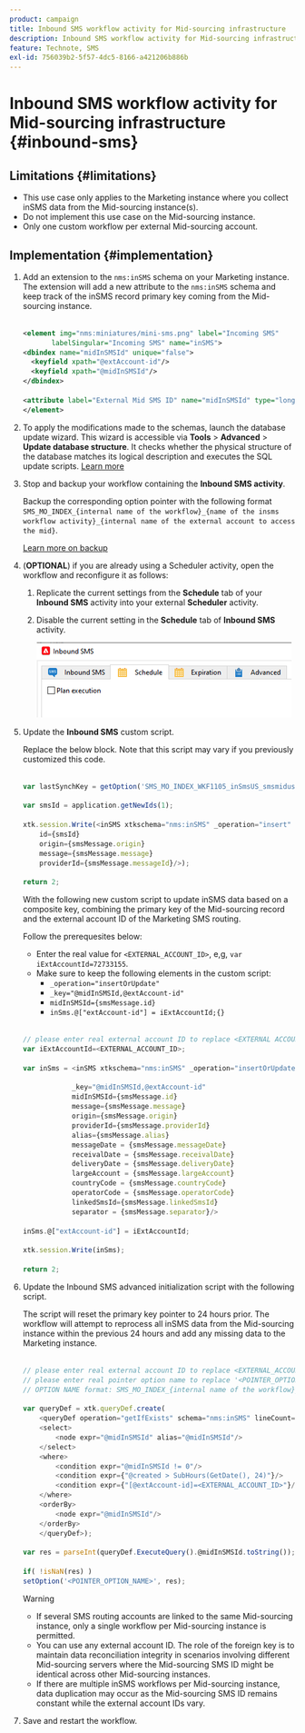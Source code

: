 ```yaml
---
product: campaign
title: Inbound SMS workflow activity for Mid-sourcing infrastructure
description: Inbound SMS workflow activity for Mid-sourcing infrastructure
feature: Technote, SMS
exl-id: 756039b2-5f57-4dc5-8166-a421206b886b
---
```

# Inbound SMS workflow activity for Mid-sourcing infrastructure {#inbound-sms}

## Limitations {#limitations}

* This use case only applies to the Marketing instance where you collect inSMS data from the Mid-sourcing instance(s).
* Do not implement this use case on the Mid-sourcing instance.
* Only one custom workflow per external Mid-sourcing account.

## Implementation {#implementation}

1. Add an extension to the `nms:inSMS` schema on your Marketing instance. The extension will add a new attribute to the `nms:inSMS` schema and keep track of the inSMS record primary key coming from the Mid-sourcing instance.

    ``` xml

    <element img="nms:miniatures/mini-sms.png" label="Incoming SMS"
           labelSingular="Incoming SMS" name="inSMS">
    <dbindex name="midInSMSId" unique="false">
      <keyfield xpath="@extAccount-id"/>
      <keyfield xpath="@midInSMSId"/>
    </dbindex>
 
    <attribute label="External Mid SMS ID" name="midInSMSId" type="long"/>
    </element>

    ```

1. To apply the modifications made to the schemas, launch the database update wizard. This wizard is accessible via **Tools** > **Advanced** > **Update database structure**. It checks whether the physical structure of the database matches its logical description and executes the SQL update scripts. [Learn more](../../configuration/using/updating-the-database-structure.md)

1. Stop and backup your workflow containing the **Inbound SMS activity**. 
    
    Backup the corresponding option pointer with the following format `SMS_MO_INDEX_{internal name of the workflow}_{name of the insms workflow activity}_{internal name of the external account to access the mid}`.

    [Learn more on backup](../../production/using/backup.md)

1. (**OPTIONAL**) if you are already using a Scheduler activity, open the workflow and reconfigure it as follows:

    1. Replicate the current settings from the **Schedule** tab of your **Inbound SMS** activity into your external **Scheduler** activity.

    1. Disable the current setting in the **Schedule** tab of **Inbound SMS** activity.

        ![](assets/inbound_sms_1.png)

1. Update the **Inbound SMS** custom script.

    Replace the below block. Note that this script may vary if you previously customized this code.

    ``` Javascript

    var lastSynchKey = getOption('SMS_MO_INDEX_WKF1105_inSmsUS_smsmidus');
 
    var smsId = application.getNewIds(1);
 
    xtk.session.Write(<inSMS xtkschema="nms:inSMS" _operation="insert"
        id={smsId}
        origin={smsMessage.origin}
        message={smsMessage.message}
        providerId={smsMessage.messageId}/>);

    return 2;
    ```

    With the following new custom script to update inSMS data based on a composite key, combining the primary key of the Mid-sourcing record and the external account ID of the Marketing SMS routing.

    Follow the prerequesites below:

    * Enter the real value for `<EXTERNAL_ACCOUNT_ID>`, e,g, `var iExtAccountId=72733155`.
    * Make sure to keep the following elements in the custom script:
        * `_operation="insertOrUpdate"`
        * `_key="@midInSMSId,@extAccount-id"`
        * `midInSMSId={smsMessage.id}`
        * `inSms.@["extAccount-id"] = iExtAccountId;{}`

    ``` Javascript

    // please enter real external account ID to replace <EXTERNAL ACCOUNT ID>
    var iExtAccountId=<EXTERNAL_ACCOUNT_ID>;
    
    var inSms = <inSMS xtkschema="nms:inSMS" _operation="insertOrUpdate"

                _key="@midInSMSId,@extAccount-id"
                midInSMSId={smsMessage.id}
                message={smsMessage.message}
                origin={smsMessage.origin}
                providerId={smsMessage.providerId}
                alias={smsMessage.alias}
                messageDate = {smsMessage.messageDate}
                receivalDate = {smsMessage.receivalDate}
                deliveryDate = {smsMessage.deliveryDate}
                largeAccount = {smsMessage.largeAccount}
                countryCode = {smsMessage.countryCode}
                operatorCode = {smsMessage.operatorCode}
                linkedSmsId={smsMessage.linkedSmsId}
                separator = {smsMessage.separator}/>

    inSms.@["extAccount-id"] = iExtAccountId;
  
    xtk.session.Write(inSms);
 
    return 2;

    ```

1. Update the Inbound SMS advanced initialization script with the following script.

    The script will reset the primary key pointer to 24 hours prior. The workflow will attempt to reprocess all inSMS data from the Mid-sourcing instance within the previous 24 hours and add any missing data to the Marketing instance.

    ``` Javascript

    // please enter real external account ID to replace <EXTERNAL_ACCOUNT_ID>
    // please enter real pointer option name to replace '<POINTER_OPTION_NAME>'
    // OPTION NAME format: SMS_MO_INDEX_{internal name of the workflow}_inSms_{internal name of the external account to access the mid}
 
    var queryDef = xtk.queryDef.create(
        <queryDef operation="getIfExists" schema="nms:inSMS" lineCount="1">
        <select>
            <node expr="@midInSMSId" alias="@midInSMSId"/>
        </select>
        <where>
            <condition expr="@midInSMSId != 0"/>
            <condition expr={"@created > SubHours(GetDate(), 24)"}/>
            <condition expr={"[@extAccount-id]=<EXTERNAL_ACCOUNT_ID>"}/>
        </where>
        <orderBy>
            <node expr="@midInSMSId"/>
        </orderBy>
        </queryDef>);
     
    var res = parseInt(queryDef.ExecuteQuery().@midInSMSId.toString());
 
    if( !isNaN(res) )
    setOption('<POINTER_OPTION_NAME>', res);

    ```

    >[!WARNING]
    >
    > * If several SMS routing accounts are linked to the same Mid-sourcing instance, only a single workflow per Mid-sourcing instance is permitted.
    > * You can use any external account ID. The role of the foreign key is to maintain data reconciliation integrity in scenarios involving different Mid-sourcing servers where the Mid-sourcing SMS ID might be identical across other Mid-sourcing instances.
    > * If there are multiple inSMS workflows per Mid-sourcing instance, data duplication may occur as the Mid-sourcing SMS ID remains constant while the external account IDs vary.

1. Save and restart the workflow.
